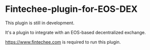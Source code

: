 # Fintechee-plugin-for-EOS-DEX

This plugin is still in development.

It's a plugin to integrate with an EOS-based decentralized exchange.

https://www.fintechee.com is required to run this plugin.
